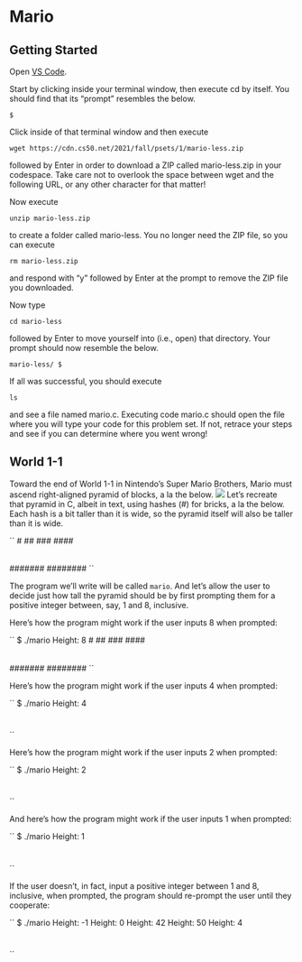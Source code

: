 # Mario
## Getting Started
Open <a href="https://code.cs50.io/">VS Code</a>.

Start by clicking inside your terminal window, then execute cd by itself. You should find that its “prompt” resembles the below.

``
$
``

Click inside of that terminal window and then execute

``
wget https://cdn.cs50.net/2021/fall/psets/1/mario-less.zip
``

followed by Enter in order to download a ZIP called mario-less.zip in your codespace. Take care not to overlook the space between wget and the following URL, or any other character for that matter!

Now execute

``
unzip mario-less.zip
``

to create a folder called mario-less. You no longer need the ZIP file, so you can execute

``
rm mario-less.zip
``

and respond with “y” followed by Enter at the prompt to remove the ZIP file you downloaded.

Now type

``
cd mario-less
``

followed by Enter to move yourself into (i.e., open) that directory. Your prompt should now resemble the below.

``
mario-less/ $
``

If all was successful, you should execute

``
ls
``

and see a file named mario.c. Executing code mario.c should open the file where you will type your code for this problem set. If not, retrace your steps and see if you can determine where you went wrong!

## World 1-1
Toward the end of World 1-1 in Nintendo’s Super Mario Brothers, Mario must ascend right-aligned pyramid of blocks, a la the below.
<img src="https://cs50.harvard.edu/x/2022/psets/1/mario/less/pyramid.png"/>
Let’s recreate that pyramid in C, albeit in text, using hashes (#) for bricks, a la the below. Each hash is a bit taller than it is wide, so the pyramid itself will also be taller than it is wide.

``
       #
      ##
     ###
    ####
   #####
  ######
 #######
########
``

The program we’ll write will be called ``mario``. And let’s allow the user to decide just how tall the pyramid should be by first prompting them for a positive integer between, say, 1 and 8, inclusive.

Here’s how the program might work if the user inputs 8 when prompted:

``
$ ./mario
Height: 8
       #
      ##
     ###
    ####
   #####
  ######
 #######
########
``

Here’s how the program might work if the user inputs 4 when prompted:

``
$ ./mario
Height: 4
   #
  ##
 ###
####
``

Here’s how the program might work if the user inputs 2 when prompted:

``
$ ./mario
Height: 2
 #
##
``

And here’s how the program might work if the user inputs 1 when prompted:

``
$ ./mario
Height: 1
#
``

If the user doesn’t, in fact, input a positive integer between 1 and 8, inclusive, when prompted, the program should re-prompt the user until they cooperate:

``
$ ./mario
Height: -1
Height: 0
Height: 42
Height: 50
Height: 4
   #
  ##
 ###
####
``

